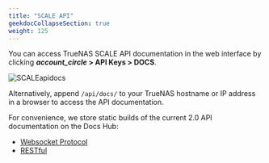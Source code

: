 ```yaml
---
title: "SCALE API"
geekdocCollapseSection: true
weight: 125
---
```


You can access TrueNAS SCALE API documentation in the web interface by clicking **<i class="material-icons" aria-hidden="true">account_circle</i> > API Keys > DOCS**.

![SCALEapidocs](/images/SCALE/SCALEapidocs.png "API Docs location")

Alternatively, append `/api/docs/` to your TrueNAS hostname or IP address in a browser to access the API documentation.

For convenience, we store static builds of the current 2.0 API documentation on the Docs Hub:
* [Websocket Protocol](/api/scale_websocket_api.html)
* [RESTful](/api/scale_rest_api.html)
